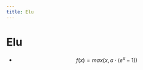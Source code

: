 ```yaml
---
title: Elu
---
```


# Elu
- $$f(x) = max(x, a \cdot (e^x-1))$$










































